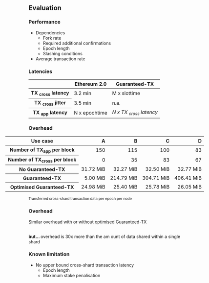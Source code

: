 <!-- .slide: data-background="#146287" -->
## Evaluation


<div style="text-align:left;">
<h3>Performance</h3>

<ul>
<li>Dependencies
<ul>
  <li>Fork rate</li>
  <li>Required additional confirmations</li>
  <li>Epoch length</li>
  <li>Slashing conditions</li>
</ul></li>
<li class = "fragment">Average transaction rate</li>
</div>


<h3>Latencies</h3>
<table>
  <thead>
  <tr>
    <th>    </th>
    <th>Ethereum 2.0</th>
    <th>Guaranteed-TX</th>
  </tr>
  </thead>
  <tr>
    <th>TX <sub>cross</sub> latency</th>
    <td>3.2 min</td>
    <td>M x slottime </td>
  </tr>
  <tr>
    <th>TX <sub>cross</sub> jitter</th>
    <td> 3.5 min</td>
    <td> n.a.</td>
  </tr>
    <tr>
      <th>TX <sub>app</sub> latency</th>
      <td>N x epochtime </td>
      <td><i>N x TX <sub>cross</sub> latency</i></td>
    </tr>
</table>


<h3>Overhead</h3>
<table style="width: 130%; margin-left:-15%;">
  <thead>
  <tr>
    <th>Use case</th>
    <th style="text-align:right">A</th>
    <th style="text-align:right">B</th>
    <th style="text-align:right">C</th>
    <th style="text-align:right">D</th>
  </tr>
  </thead>
    <tr>
      <th>Number of TX<sub>app</sub> per block</th>
      <td style="text-align:right">150</td>
      <td style="text-align:right">115</td>
      <td style="text-align:right">100</td>
      <td style="text-align:right">83</td>
    </tr>
     <tr>
         <th>Number of TX<sub>cross</sub> per block</th>
          <td style="text-align:right">0</td>
          <td style="text-align:right">35</td>
          <td style="text-align:right">83</td>
          <td style="text-align:right">67</td>
        </tr>
   <tr>
           <th>No Guaranteed-TX</th>
            <td style="text-align:right">31.72 MiB</td>
            <td style="text-align:right">32.27 MiB</td>
            <td style="text-align:right">32.50 MiB</td>
            <td style="text-align:right">32.77 MiB</td>
          </tr>
            <tr>
         <th>Guaranteed-TX</th>
          <td style="text-align:right">5.00 MiB</td>
          <td style="text-align:right">214.79 MiB</td>
          <td style="text-align:right">304.71 MiB</td>
          <td style="text-align:right">406.41 MiB</td>
        </tr>  
           <tr>
        <th>Optimised Guaranteed-TX</th>
         <td style="text-align:right" >24.98 MiB</td>
         <td style="text-align:right">25.40 MiB</td>
         <td style="text-align:right">25.78 MiB</td>
         <td style="text-align:right">26.05 MiB</td>
       </tr> 
</table>
<p><small>Transferred cross-shard transaction data per epoch per node</small></p>


<div style="text-align:left;">
<h3>Overhead</h3>
Similar overhead with or without optimised Guaranteed-TX

<p class="fragment"><br>
<b>but... </b> overhead is 30x more than the am ount of data shared within a single shard
</p>
</div>


<h3>Known limitation</h3>
<ul>
      <li> No upper bound  cross-shard transaction latency
<ul>
      <li>Epoch length</li>
      <li>Maximum stake penalisation</li>
</ul>
</li>
</ul>
